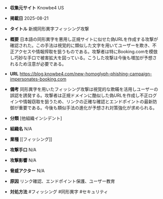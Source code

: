 - **収集元サイト**
Knowbe4 US

- **掲載日**
2025-08-21

- **タイトル**
新規同形異字フィッシング攻撃

- **概要**
日本語の同形異字を悪用し正規サイトに似せた偽URLを作成する攻撃が確認された。この手法は視覚的に類似した文字を用いてユーザーを欺き、不正アクセスや情報搾取を狙うものである。攻撃者は特にBooking.comを模倣し巧妙な手口で被害拡大を図っている。こうした攻撃は今後も増加が予想されるため注意が必要である。

- **URL**
https://blog.knowbe4.com/new-homoglyph-phishing-campaign-impersonates-booking.com

- **備考**
同形異字を用いたフィッシング攻撃は視覚的な欺瞞を活用しユーザーの誤認を誘発する。攻撃者は正規ドメインに酷似した偽URLを作成し不正ログインや情報窃取を狙うため、リンクの正確な確認とエンドポイントの最新防御が重要である。今後も類似手法の進化が予想され対策強化が求められる。

- **分類**
[他組織インシデント]

- **組織名**
N/A

- **業種**
[[フィッシング]]

- **攻撃手口**
N/A

- **攻撃影響**
N/A

- **脅威アクター**
N/A

- **原因**
リンク確認、エンドポイント保護、ユーザー教育

- **対処方法**
#フィッシング #同形異字 #セキュリティ
